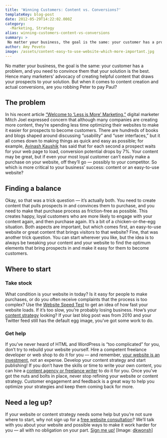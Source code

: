 ```yaml
---
title: 'Winning Customers: Content vs. Conversions?'
templateKey: blog-post
date: 2012-05-29T14:22:02.000Z
category: 
  -Marketing, Strategy
alias: winning-customers-content-vs-conversions
summary: > 
 No matter your business, the goal is the same: your customer has a problem, and you need to convince them that your solution is the best. Hence many marketers’ advocacy of creating helpful content that draws your prospects to your solution. But when it comes to content creation and actual conversions, are you robbing Peter to pay Paul?
author: Amy Peveto
image: /assets/content-easy-to-use-website-which-more-important.jpg
---
```


No matter your business, the goal is the same: your customer has a problem, and you need to convince them that your solution is the best. Hence many marketers’ advocacy of creating helpful content that draws your prospects to your solution. But when it comes to content creation and actual conversions, are you robbing Peter to pay Paul?

The problem
-----------

In his recent article [“Welcome to ‘Less is More’ Marketing,”](http://www.twistimage.com/blog/archives/welcome-to-less-is-more-marketing/) digital marketer Mitch Joel expressed concern that although many companies are creating more content, they’re spending less time optimizing their websites to make it easier for prospects to become customers. There are hundreds of books and blogs shaped around discussing “usability” and “user interfaces,” but it all comes down to making things as quick and easy as possible; for example, [Avinash Kaushik](http://www.kaushik.net/avinash/) has said that for each second a prospect waits for your web page to load, conversion potential drops by 7%. Your content may be great, but if even your most loyal customer can’t easily make a purchase on your website, off they’ll go — possibly to your competitor. So which is more critical to your business’ success: content or an easy-to-use website?

Finding a balance
-----------------

Okay, so that was a trick question — it’s actually both. You need to create content that pulls prospects in and convinces them to purchase, and you need to make that purchase process as friction-free as possible. This creates happy, loyal customers who are more likely to engage with your content again, and then purchase again. It’s a bit of a chicken-or-the-egg situation. Both aspects are important, but which comes first, an easy-to-use website or great content that brings visitors to that website? Fine, that was another trick question. You can start wherever you like, but the idea is to always be tweaking your content and your website to find the optimum elements that bring prospects in and make it easy for them to become customers.

Where to start
--------------

### Take stock

What condition is your website in today? Is it easy for people to make purchases, or do you often receive complaints that the process is too complex? Use the [Website Speed Test](http://www.iwebtool.com/speed_test) to get an idea of how fast your website loads. If it’s too slow, you’re probably losing business. How’s your [content strategy](/blog/05/14/2012/why-content-strategy-matters) looking? If your last blog post was from 2010 and your Twitter feed still has the default egg image, you’ve got some work to do.

### Get help

If you’ve never heard of HTML and WordPress is “too complicated” for you, don’t try to rebuild your website yourself. Hire a competent freelance developer or web shop to do it for you — and remember, [your website is an investment](/blog/06/21/2011/how-much-does-website-cost-why-30000-bargain), not an expense. Develop your content strategy and start publishing! If you don’t have the skills or time to write your own content, you can hire a [content agency or freelance writer](/blog/04/16/2012/creating-content-agency-vs-freelance) to do it for you. Once you’ve got the nuts and bolts in place, never stop refining your website or content strategy. Customer engagement and feedback is a great way to help you optimize your strategies and keep them coming back for more.

Need a leg up?
--------------

If your website or content strategy needs some help but you’re not sure where to start, why not sign up for a [free website consultation](http://www.digett.com/website-consultation)? We’ll talk with you about your website and possible ways to make it work harder for you — all with no obligation on your part. [Sign me up!](http://www.digett.com/website-consultation) \[Image: [dkwonsh](http://www.flickr.com/photos/dkwonsh/147190618/)\]